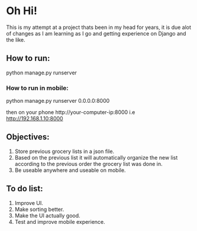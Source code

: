 # Oh Hi! 
This is my attempt at a project thats been in my head for years, 
it is due alot of changes as I am learning as I go and getting experience on Django and the like.

## How to run:
python manage.py runserver

### How to run in mobile:

python manage.py runserver 0.0.0.0:8000

then on your phone http://your-computer-ip:8000
i.e http://192.168.1.10:8000

## Objectives:
1) Store previous grocery lists in a json file.
2) Based on the previous list it will automatically organize the new list according to the previous order the grocery list was done in.
3) Be useable anywhere and useable on mobile.

## To do list:
1) Improve UI.
2) Make sorting better.
3) Make the UI actually good.
4) Test and improve mobile experience.
